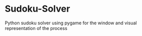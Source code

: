 # Sudoku-Solver
Python sudoku solver using pygame for the window and visual representation of the process
